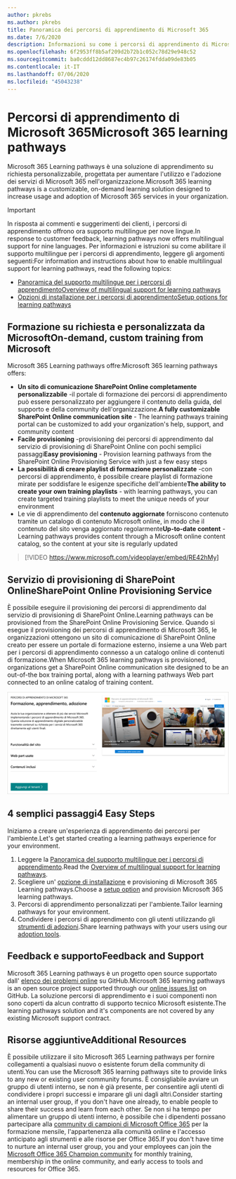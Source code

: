 ```yaml
---
author: pkrebs
ms.author: pkrebs
title: Panoramica dei percorsi di apprendimento di Microsoft 365
ms.date: 7/6/2020
description: Informazioni su come i percorsi di apprendimento di Microsoft 365 possono accelerare l'utilizzo e l'adozione dei servizi di Microsoft 365 nell'organizzazione. I percorsi di apprendimento includono una Web part di SharePoint Online personalizzata e un sito di formazione per la comunicazione di SharePoint Online moderno che può essere facilmente eseguito per il provisioning del tenant Microsoft 365.
ms.openlocfilehash: 6f2953ff8b5af209d2b72b1c052c78d29e948c52
ms.sourcegitcommit: ba0cddd12dd8687ec4b97c26174fdda09de83b05
ms.contentlocale: it-IT
ms.lasthandoff: 07/06/2020
ms.locfileid: "45043238"
---
```

# <a name="microsoft-365-learning-pathways"></a><span data-ttu-id="4fbb8-104">Percorsi di apprendimento di Microsoft 365</span><span class="sxs-lookup"><span data-stu-id="4fbb8-104">Microsoft 365 learning pathways</span></span> 
<span data-ttu-id="4fbb8-105">Microsoft 365 Learning pathways è una soluzione di apprendimento su richiesta personalizzabile, progettata per aumentare l'utilizzo e l'adozione dei servizi di Microsoft 365 nell'organizzazione.</span><span class="sxs-lookup"><span data-stu-id="4fbb8-105">Microsoft 365 learning pathways is a customizable, on-demand learning solution designed to increase usage and adoption of Microsoft 365 services in your organization.</span></span>    

> [!IMPORTANT]
> <span data-ttu-id="4fbb8-106">In risposta ai commenti e suggerimenti dei clienti, i percorsi di apprendimento offrono ora supporto multilingue per nove lingue.</span><span class="sxs-lookup"><span data-stu-id="4fbb8-106">In response to customer feedback, learning pathways now offers multilingual support for nine languages.</span></span> <span data-ttu-id="4fbb8-107">Per informazioni e istruzioni su come abilitare il supporto multilingue per i percorsi di apprendimento, leggere gli argomenti seguenti:</span><span class="sxs-lookup"><span data-stu-id="4fbb8-107">For information and instructions about how to enable multilingual support for learning pathways, read the following topics:</span></span> 
>- [<span data-ttu-id="4fbb8-108">Panoramica del supporto multilingue per i percorsi di apprendimento</span><span class="sxs-lookup"><span data-stu-id="4fbb8-108">Overview of multilingual support for learning pathways</span></span>](custom_overview_ml.md) 
>- [<span data-ttu-id="4fbb8-109">Opzioni di installazione per i percorsi di apprendimento</span><span class="sxs-lookup"><span data-stu-id="4fbb8-109">Setup options for learning pathways</span></span>](custom_setupoptions.md)  

## <a name="on-demand-custom-training-from-microsoft"></a><span data-ttu-id="4fbb8-110">Formazione su richiesta e personalizzata da Microsoft</span><span class="sxs-lookup"><span data-stu-id="4fbb8-110">On-demand, custom training from Microsoft</span></span>

<span data-ttu-id="4fbb8-111">Microsoft 365 Learning pathways offre:</span><span class="sxs-lookup"><span data-stu-id="4fbb8-111">Microsoft 365 learning pathways offers:</span></span>

- <span data-ttu-id="4fbb8-112">**Un sito di comunicazione SharePoint Online completamente personalizzabile** -il portale di formazione dei percorsi di apprendimento può essere personalizzato per aggiungere il contenuto della guida, del supporto e della community dell'organizzazione.</span><span class="sxs-lookup"><span data-stu-id="4fbb8-112">**A fully customizable SharePoint Online communication site** - The learning pathways training portal can be customized to add your organization's help, support, and community content</span></span>
- <span data-ttu-id="4fbb8-113">**Facile provisioning** -provisioning dei percorsi di apprendimento dal servizio di provisioning di SharePoint Online con pochi semplici passaggi</span><span class="sxs-lookup"><span data-stu-id="4fbb8-113">**Easy provisioning** - Provision learning pathways from the SharePoint Online Provisioning Service with just a few easy steps</span></span>
- <span data-ttu-id="4fbb8-114">**La possibilità di creare playlist di formazione personalizzate** -con percorsi di apprendimento, è possibile creare playlist di formazione mirate per soddisfare le esigenze specifiche dell'ambiente</span><span class="sxs-lookup"><span data-stu-id="4fbb8-114">**The ability to create your own training playlists** - with learning pathways, you can create targeted training playlists to meet the unique needs of your environment</span></span>
- <span data-ttu-id="4fbb8-115">Le vie di apprendimento del **contenuto aggiornate** forniscono contenuto tramite un catalogo di contenuto Microsoft online, in modo che il contenuto del sito venga aggiornato regolarmente</span><span class="sxs-lookup"><span data-stu-id="4fbb8-115">**Up-to-date content** - Learning pathways provides content through a Microsoft online content catalog, so the content at your site is regularly updated</span></span>

> [!VIDEO https://www.microsoft.com/videoplayer/embed/RE42hMy]

## <a name="sharepoint-online-provisioning-service"></a><span data-ttu-id="4fbb8-116">Servizio di provisioning di SharePoint Online</span><span class="sxs-lookup"><span data-stu-id="4fbb8-116">SharePoint Online Provisioning Service</span></span> 
<span data-ttu-id="4fbb8-117">È possibile eseguire il provisioning dei percorsi di apprendimento dal servizio di provisioning di SharePoint Online.</span><span class="sxs-lookup"><span data-stu-id="4fbb8-117">Learning pathways can be provisioned from the SharePoint Online Provisioning Service.</span></span> <span data-ttu-id="4fbb8-118">Quando si esegue il provisioning dei percorsi di apprendimento di Microsoft 365, le organizzazioni ottengono un sito di comunicazione di SharePoint Online creato per essere un portale di formazione esterno, insieme a una Web part per i percorsi di apprendimento connesso a un catalogo online di contenuti di formazione.</span><span class="sxs-lookup"><span data-stu-id="4fbb8-118">When Microsoft 365 learning pathways is provisioned, organizations get a SharePoint Online communication site designed to be an out-of-the box training portal, along with a learning pathways Web part connected to an online catalog of training content.</span></span> 

![cg-provision.png](media/cg-provision.png)

## <a name="4-easy-steps"></a><span data-ttu-id="4fbb8-120">4 semplici passaggi</span><span class="sxs-lookup"><span data-stu-id="4fbb8-120">4 Easy Steps</span></span>
<span data-ttu-id="4fbb8-121">Iniziamo a creare un'esperienza di apprendimento dei percorsi per l'ambiente.</span><span class="sxs-lookup"><span data-stu-id="4fbb8-121">Let's get started creating a learning pathways experience for your environment.</span></span>
1. <span data-ttu-id="4fbb8-122">Leggere la [Panoramica del supporto multilingue per i percorsi di apprendimento](custom_overview_ml.md).</span><span class="sxs-lookup"><span data-stu-id="4fbb8-122">Read the [Overview of multilingual support for learning pathways](custom_overview_ml.md).</span></span> 
2. <span data-ttu-id="4fbb8-123">Scegliere un' [opzione di installazione](custom_setupoptions.md) e provisioning di Microsoft 365 Learning pathways.</span><span class="sxs-lookup"><span data-stu-id="4fbb8-123">Choose a [setup option](custom_setupoptions.md) and provision Microsoft 365 learning pathways.</span></span>  
3. <span data-ttu-id="4fbb8-124">Percorsi di apprendimento personalizzati per l'ambiente.</span><span class="sxs-lookup"><span data-stu-id="4fbb8-124">Tailor learning pathways for your environment.</span></span>
4. <span data-ttu-id="4fbb8-125">Condividere i percorsi di apprendimento con gli utenti utilizzando gli [strumenti di adozioni](driveadoption.md).</span><span class="sxs-lookup"><span data-stu-id="4fbb8-125">Share learning pathways with your users using our [adoption tools](driveadoption.md).</span></span>

## <a name="feedback-and-support"></a><span data-ttu-id="4fbb8-126">Feedback e supporto</span><span class="sxs-lookup"><span data-stu-id="4fbb8-126">Feedback and Support</span></span>

<span data-ttu-id="4fbb8-127">Microsoft 365 Learning pathways è un progetto open source supportato dall' [elenco dei problemi online](https://aka.ms/CustomLearningHelp) su GitHub.</span><span class="sxs-lookup"><span data-stu-id="4fbb8-127">Microsoft 365 learning pathways is an open source project supported through our [online issues list](https://aka.ms/CustomLearningHelp) on GitHub.</span></span> <span data-ttu-id="4fbb8-128">La soluzione percorsi di apprendimento e i suoi componenti non sono coperti da alcun contratto di supporto tecnico Microsoft esistente.</span><span class="sxs-lookup"><span data-stu-id="4fbb8-128">The learning pathways solution and it's components are not covered by any existing Microsoft support contract.</span></span>  

## <a name="additional-resources"></a><span data-ttu-id="4fbb8-129">Risorse aggiuntive</span><span class="sxs-lookup"><span data-stu-id="4fbb8-129">Additional Resources</span></span>
<span data-ttu-id="4fbb8-130">È possibile utilizzare il sito Microsoft 365 Learning pathways per fornire collegamenti a qualsiasi nuovo o esistente forum della community di utenti.</span><span class="sxs-lookup"><span data-stu-id="4fbb8-130">You can use the Microsoft 365 learning pathways site to provide links to any new or existing user community forums.</span></span> <span data-ttu-id="4fbb8-131">È consigliabile avviare un gruppo di utenti interno, se non è già presente, per consentire agli utenti di condividere i propri successi e imparare gli uni dagli altri.</span><span class="sxs-lookup"><span data-stu-id="4fbb8-131">Consider starting an internal user group, if you don't have one already, to enable people to share their success and learn from each other.</span></span>  <span data-ttu-id="4fbb8-132">Se non si ha tempo per alimentare un gruppo di utenti interno, è possibile che i dipendenti possano partecipare alla [community di campioni di Microsoft Office 365](https://aka.ms/O365Champions) per la formazione mensile, l'appartenenza alla comunità online e l'accesso anticipato agli strumenti e alle risorse per Office 365.</span><span class="sxs-lookup"><span data-stu-id="4fbb8-132">If you don't have time to nurture an internal user group, you and your employees can join the [Microsoft Office 365 Champion community](https://aka.ms/O365Champions) for monthly training, membership in the online community, and early access to tools and resources for Office 365.</span></span>